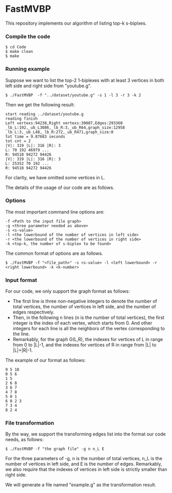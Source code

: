 # **FastMVBP**

This repository implements  our algorithm of listing top-k s-biplxes.

### Compile the code

```
$ cd Code
$ make clean
$ make
```

### Running example

Suppose we want to list the top-2 1-biplexes with at least 3 vertices in both left side and right side from "youtube.g".

```
$ ./FastMVBP  -f "../dataset/youtube.g" -s 1 -l 3 -r 3 -k 2
```

Then we get the following result:

```
start reading ../dataset/youtube.g
reading finish
Left vertexs:94238,Right vertexs:30087,Edges:293360
_lb_L:192,_ub_L3086,_lb_R:3,_ub_R64,graph_size:12958
_lb_L:3,_ub_L48,_lb_R:272,_ub_R471,graph_size:0
tot time = 9.87683 seconds
tot cnt = 2
|V|: 319 |L|: 316 |R|: 3
L: 70 192 46979 ...
R: 94518 94272 94426 
|V|: 319 |L|: 316 |R|: 3
L: 25352 70 192 ...
R: 94518 94272 94426 
```

For clarity, we have omitted some vertices in L.

The details of the usage of our code are as follows.

### Options

The most important command line options are:

```
-f <Path to the input file graph>
-g <three parameter needed as above>
-s <s-value>
-l <the lowerbound of the number of vertices in left side>
-r <the lowerbound of the number of vertices in right side>
-k <top-k, the number of s-biplex to be found>
```

The common format of options are as follows.

```
$ ./FastMVBP -f "<file_path>" -s <s-value> -l <left lowerbound> -r <right lowerbound> -k <k-number>
```

### Input format

For our code, we only support the graph format as follows:

- The first line is three non-negative integers to denote the number of total vertices, the number of  vertices in left side, and the number of edges respectively.
- Then, in the following n lines (n is the number of total vertices), the first integer is the index of each vertex, which starts from 0. And other integers for each line is all the neighbors of the  vertex corresponding to the line.
- Remarkably, for the graph G(L,R), the indexes for vertices of L in range from 0 to |L|-1, and the indexes for vertices of R in range from |L| to |L|+|R|-1.

The example of our format as follows:

```
9 5 10
0 5 6
1 5
2 6 8
3 6 7
4 7 8
5 0 1
6 0 2 3
7 3 4
8 2 4
```

### File transformation

By the way, we support the transforming edges list into the format our code needs, as follows:

```
$ ./FastMVBP -f "the graph file" -g n n_L E
```

For the three parameters of -g, n is the number of total vertices, n_L is the number of vertices in left side, and E is the number of edges. Remarkably, we also require that the indexes of vertices in left side is strictly smaller than right side.

We will generate a file named "example.g" as the transformation result.